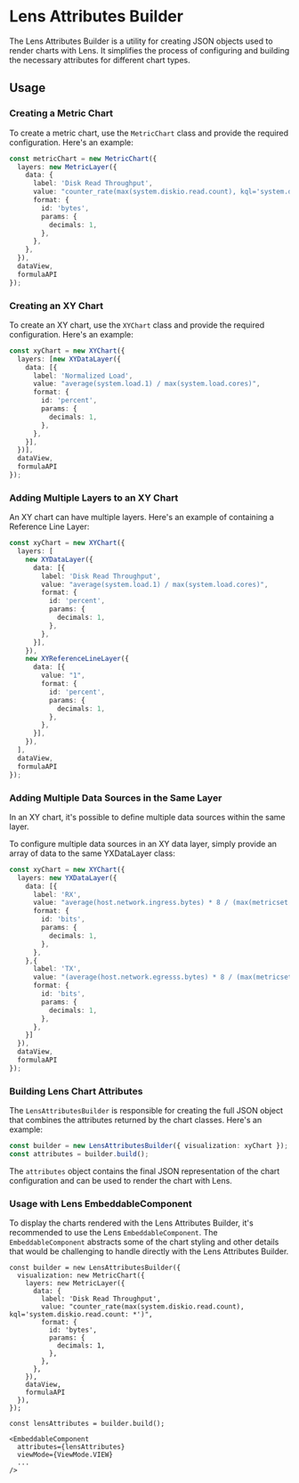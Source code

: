 
# Lens Attributes Builder

The Lens Attributes Builder is a utility for creating JSON objects used to render charts with Lens. It simplifies the process of configuring and building the necessary attributes for different chart types.

## Usage

### Creating a Metric Chart

To create a metric chart, use the `MetricChart` class and provide the required configuration. Here's an example:

```ts
const metricChart = new MetricChart({
  layers: new MetricLayer({
    data: {
      label: 'Disk Read Throughput',
      value: "counter_rate(max(system.diskio.read.count), kql='system.diskio.read.count: *')",
      format: {
        id: 'bytes',
        params: {
          decimals: 1,
        },
      },
    },
  }),
  dataView,
  formulaAPI
});
```

### Creating an XY Chart

To create an XY chart, use the `XYChart` class and provide the required configuration. Here's an example:

```ts
const xyChart = new XYChart({
  layers: [new XYDataLayer({
    data: [{
      label: 'Normalized Load',
      value: "average(system.load.1) / max(system.load.cores)",
      format: {
        id: 'percent',
        params: {
          decimals: 1,
        },
      },
    }],
  })],
  dataView,
  formulaAPI
});
```

### Adding Multiple Layers to an XY Chart

An XY chart can have multiple layers. Here's an example of containing a Reference Line Layer:

```ts
const xyChart = new XYChart({
  layers: [
    new XYDataLayer({
      data: [{
        label: 'Disk Read Throughput',
        value: "average(system.load.1) / max(system.load.cores)",
        format: {
          id: 'percent',
          params: {
            decimals: 1,
          },
        },
      }],
    }),
    new XYReferenceLineLayer({
      data: [{
        value: "1",
        format: {
          id: 'percent',
          params: {
            decimals: 1,
          },
        },
      }],
    }),
  ],
  dataView,
  formulaAPI
});
```

### Adding Multiple Data Sources in the Same Layer

In an XY chart, it's possible to define multiple data sources within the same layer.

To configure multiple data sources in an XY data layer, simply provide an array of data to the same YXDataLayer class:

```ts
const xyChart = new XYChart({
  layers: new YXDataLayer({
    data: [{
      label: 'RX',
      value: "average(host.network.ingress.bytes) * 8 / (max(metricset.period, kql='host.network.ingress.bytes: *') / 1000)",
      format: {
        id: 'bits',
        params: {
          decimals: 1,
        },
      },
    },{
      label: 'TX',
      value: "(average(host.network.egresss.bytes) * 8 / (max(metricset.period, kql='host.network.egresss.bytes: *') / 1000)",
      format: {
        id: 'bits',
        params: {
          decimals: 1,
        },
      },
    }]
  }),
  dataView,
  formulaAPI
});
```

### Building Lens Chart Attributes

The `LensAttributesBuilder` is responsible for creating the full JSON object that combines the attributes returned by the chart classes. Here's an example:

```ts
const builder = new LensAttributesBuilder({ visualization: xyChart });
const attributes = builder.build();
```

The `attributes` object contains the final JSON representation of the chart configuration and can be used to render the chart with Lens.

### Usage with Lens EmbeddableComponent

To display the charts rendered with the Lens Attributes Builder, it's recommended to use the Lens `EmbeddableComponent`. The `EmbeddableComponent` abstracts some of the chart styling and other details that would be challenging to handle directly with the Lens Attributes Builder.

```tsx
const builder = new LensAttributesBuilder({
  visualization: new MetricChart({
    layers: new MetricLayer({
      data: {
        label: 'Disk Read Throughput',
        value: "counter_rate(max(system.diskio.read.count), kql='system.diskio.read.count: *')",
        format: {
          id: 'bytes',
          params: {
            decimals: 1,
          },
        },
      },
    }),
    dataView,
    formulaAPI
  }),
});

const lensAttributes = builder.build();

<EmbeddableComponent
  attributes={lensAttributes}
  viewMode={ViewMode.VIEW}
  ...
/>
```
